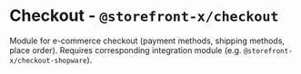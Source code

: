 # Checkout - `@storefront-x/checkout`

Module for e-commerce checkout (payment methods, shipping methods, place order). Requires corresponding integration module (e.g. `@storefront-x/checkout-shopware`).
